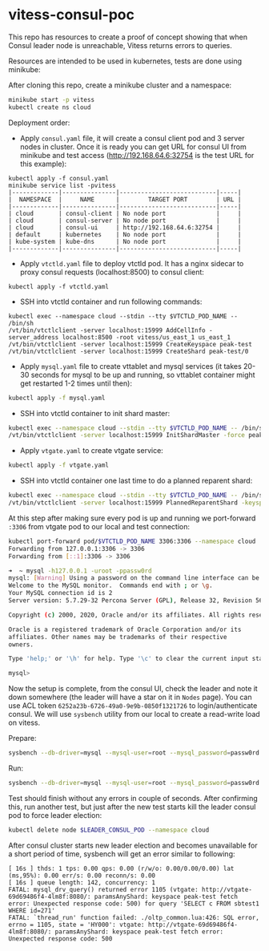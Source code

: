 # vitess-consul-poc

This repo has resources to create a proof of concept showing that when Consul leader node is unreachable, Vitess returns errors to queries. 

Resources are intended to be used in kubernetes, tests are done using minikube:

After cloning this repo, create a minikube cluster and a namespace:

```bash
minikube start -p vitess
kubectl create ns cloud
```

Deployment order:

- Apply `consul.yaml` file, it will create a consul client pod and 3 server nodes in cluster. Once it is ready you can get URL for consul UI from minikube and test access (http://192.168.64.6:32754 is the test URL for this example):
```
kubectl apply -f consul.yaml
minikube service list -pvitess
|-------------|---------------|---------------------------|-----|
|  NAMESPACE  |     NAME      |        TARGET PORT        | URL |
|-------------|---------------|---------------------------|-----|
| cloud       | consul-client | No node port              |     |
| cloud       | consul-server | No node port              |     |
| cloud       | consul-ui     | http://192.168.64.6:32754 |     |
| default     | kubernetes    | No node port              |     |
| kube-system | kube-dns      | No node port              |     |
|-------------|---------------|---------------------------|-----|
```

- Apply `vtctld.yaml` file to deploy vtctld pod. It has a nginx sidecar to proxy consul requests (localhost:8500) to consul client:

```
kubectl apply -f vtctld.yaml
```

- SSH into vtctld container and run following commands:

```
kubectl exec --namespace cloud --stdin --tty $VTCTLD_POD_NAME -- /bin/sh
/vt/bin/vtctlclient -server localhost:15999 AddCellInfo -server_address localhost:8500 -root vitess/us_east_1 us_east_1
/vt/bin/vtctlclient -server localhost:15999 CreateKeyspace peak-test
/vt/bin/vtctlclient -server localhost:15999 CreateShard peak-test/0
```

- Apply `mysql.yaml` file to create vttablet and mysql services (it takes 20-30 seconds for mysql to be up and running, so vttablet container might get restarted 1-2 times until then):

```bash
kubectl apply -f mysql.yaml
```

- SSH into vtctld container to init shard master:

```bash
kubectl exec --namespace cloud --stdin --tty $VTCTLD_POD_NAME -- /bin/sh
/vt/bin/vtctlclient -server localhost:15999 InitShardMaster -force peak-test/0 us_east_1-1126369102
```

- Apply `vtgate.yaml` to create vtgate service:

```bash
kubectl apply -f vtgate.yaml
```

- SSH into vtctld container one last time to do a planned reparent shard:

```bash
kubectl exec --namespace cloud --stdin --tty $VTCTLD_POD_NAME -- /bin/sh
/vt/bin/vtctlclient -server localhost:15999 PlannedReparentShard -keyspace_shard=peak-test/0 -new_master=us_east_1-1126369102
```

At this step after making sure every pod is up and running we port-forward `:3306` from vtgate pod to our local and test connection:

```bash
kubectl port-forward pod/$VTCTLD_POD_NAME 3306:3306 --namespace cloud
Forwarding from 127.0.0.1:3306 -> 3306
Forwarding from [::1]:3306 -> 3306
```

```bash
➜  ~ mysql -h127.0.0.1 -uroot -ppassw0rd
mysql: [Warning] Using a password on the command line interface can be insecure.
Welcome to the MySQL monitor.  Commands end with ; or \g.
Your MySQL connection id is 2
Server version: 5.7.29-32 Percona Server (GPL), Release 32, Revision 56bce88

Copyright (c) 2000, 2020, Oracle and/or its affiliates. All rights reserved.

Oracle is a registered trademark of Oracle Corporation and/or its
affiliates. Other names may be trademarks of their respective
owners.

Type 'help;' or '\h' for help. Type '\c' to clear the current input statement.

mysql>
```

Now the setup is complete, from the consul UI, check the leader and note it down somewhere (the leader will have a star on it in `Nodes` page). You can use ACL token `6252a23b-6726-49a0-9e9b-0850f1321726` to login/authenticate consul. We will use `sysbench` utility from our local to create a read-write load on vitess.

Prepare:

```bash
sysbench --db-driver=mysql --mysql-user=root --mysql_password=passw0rd --mysql-db=peak-test --mysql-host=127.0.0.1 --mysql-port=3306 --tables=1 --table-size=500 --threads=1 --time=0 --events=50 --rate=10 --report-interval=1 oltp_read_write.lua --db-ps-mode=disable prepare
```

Run:

```bash
sysbench --db-driver=mysql --mysql-user=root --mysql_password=passw0rd --mysql-db=peak-test --mysql-host=127.0.0.1 --mysql-port=3306 --tables=1 --table-size=500 --threads=1 --time=0 --events=50 --rate=10 --report-interval=1 oltp_read_write.lua --db-ps-mode=disable run
```

Test should finish without any errors in couple of seconds. After confirming this, run another test, but just after the new test starts kill the leader consul pod to force leader election:

```bash
kubectl delete node $LEADER_CONSUL_POD --namespace cloud
```

After consul cluster starts new leader election and becomes unavailable for a short period of time, sysbench will get an error similar to following:

```text
[ 16s ] thds: 1 tps: 0.00 qps: 0.00 (r/w/o: 0.00/0.00/0.00) lat (ms,95%): 0.00 err/s: 0.00 reconn/s: 0.00
[ 16s ] queue length: 142, concurrency: 1
FATAL: mysql_drv_query() returned error 1105 (vtgate: http://vtgate-69d69486f4-4lm8f:8080/: paramsAnyShard: keyspace peak-test fetch error: Unexpected response code: 500) for query 'SELECT c FROM sbtest1 WHERE id=271'
FATAL: `thread_run' function failed: ./oltp_common.lua:426: SQL error, errno = 1105, state = 'HY000': vtgate: http://vtgate-69d69486f4-4lm8f:8080/: paramsAnyShard: keyspace peak-test fetch error: Unexpected response code: 500
```
